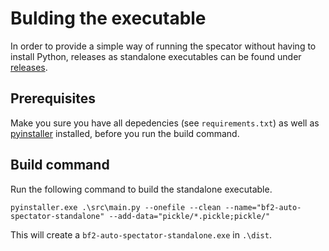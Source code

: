 # Bulding the executable
In order to provide a simple way of running the specator without having to install Python, releases as standalone executables can be found under [releases](https://github.com/cetteup/bf2-auto-spectator/releases).

## Prerequisites
Make you sure you have all depedencies (see `requirements.txt`) as well as [pyinstaller](https://www.pyinstaller.org/) installed, before you run the build command.

## Build command
Run the following command to build the standalone executable.

```commandline
pyinstaller.exe .\src\main.py --onefile --clean --name="bf2-auto-spectator-standalone" --add-data="pickle/*.pickle;pickle/"
```

This will create a `bf2-auto-spectator-standalone.exe` in `.\dist`.